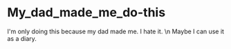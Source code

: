 # My_dad_made_me_do-this
I'm only doing this because my dad made me. I hate it. \n
Maybe I can use it as a diary.
